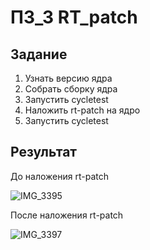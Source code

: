 
# ПЗ_3 RT_patch

## Задание
1) Узнать версию ядра
2) Собрать сборку ядра
3) Запустить cycletest
4) Наложить rt-patch на ядро
5) Запустить cycletest

## Результат
До наложения rt-patch

![IMG_3395](https://github.com/user-attachments/assets/09a47d51-467a-471a-867e-f2b5f4e779cc)

После наложения rt-patch

![IMG_3397](https://github.com/user-attachments/assets/8836ba30-830b-481d-a9d7-5c7ab40c3252)

